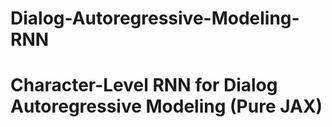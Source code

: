 # Dialog-Autoregressive-Modeling-RNN
# Character-Level RNN for Dialog Autoregressive Modeling (Pure JAX)
